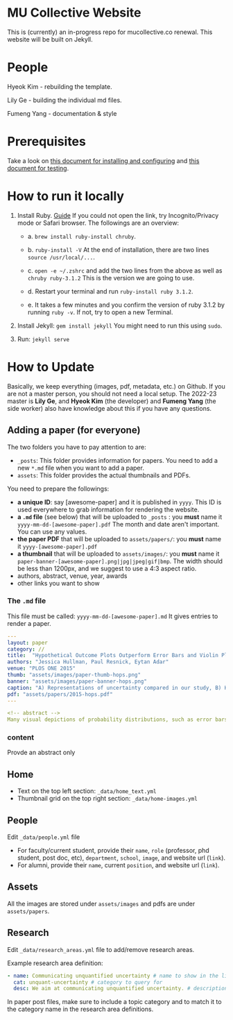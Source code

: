 # MU Collective Website

This is (currently) an in-progress repo for mucollective.co renewal. This website will be built on Jekyll.

# People

Hyeok Kim - rebuilding the template.

Lily Ge - building the individual md files.

Fumeng Yang - documentation & style

# Prerequisites

Take a look on [this document for installing and configuring](https://docs.github.com/en/pages/setting-up-a-github-pages-site-with-jekyll) and [this document for testing](https://docs.github.com/en/pages/setting-up-a-github-pages-site-with-jekyll/testing-your-github-pages-site-locally-with-jekyll).

# How to run it locally

1. Install Ruby. [Guide](https://mac.install.guide/ruby/12.html) If you could not open the link, try Incognito/Privacy mode or Safari browser. The followings are an overview: 

   * a. `brew install ruby-install chruby`. 
   
   * b. `ruby-install -V` At the end of installation, there are two lines `source /usr/local/...`.  
   
   * c. `open -e ~/.zshrc` and add the two lines from the above as well as `chruby ruby-3.1.2`  This is the version we are going to use.  
   
   * d. Restart your terminal and run `ruby-install ruby 3.1.2`. 
   
   * e. It takes a few minutes and you confirm the version of ruby 3.1.2 by running `ruby -v`. If not, try to open a new Terminal. 
 
2.  Install Jekyll: `gem install jekyll` You might need to run this using `sudo`.

3.  Run: `jekyll serve`

# How to Update

Basically, we keep everything (images, pdf, metadata, etc.) on Github. If you are not a master person, you should not need a local setup. The 2022-23 master is __Lily Ge__, and __Hyeok Kim__ (the developer) and __Fumeng Yang__ (the side worker) also have knowledge about this if you have any questions. 


## Adding a paper (for everyone)

The two folders you have to pay attention to are: 
  * `_posts`: This folder provides information for papers. You need to add a new `*.md` file when you want to add a paper. 
  *  `assets`: This folder provides the actual thumbnails and PDFs. 

You need to prepare the followings: 
  * __a unique ID__: say [awesome-paper] and it is published in `yyyy`. This ID is used everywhere to grab information for rendering the website. 
  * __a `.md` file__ (see below) that will be uploaded to `_posts` : you __must__ name it `yyyy-mm-dd-[awesome-paper].pdf` The month and date aren't important. You can use any values.  
  * __the paper PDF__ that will be uploaded to `assets/papers/`: you __must__ name it `yyyy-[awesome-paper].pdf`
  * __a thumbnail__ that will be uploaded to `assets/images/`: you __must__ name it `paper-banner-[awesome-paper].png|jpg|jpeg|gif|bmp`. The width should be less than 1200px, and we suggest to use a 4:3 aspect ratio.
  * authors, abstract, venue, year, awards
  * other links you want to show

### The `.md` file

This file must be called: `yyyy-mm-dd-[awesome-paper].md` It gives entries to render a paper. 

```yaml
---
layout: paper
category: //
title:  "Hypothetical Outcome Plots Outperform Error Bars and Violin Plots for Inferences about Reliability of Variable Ordering"
authors: "Jessica Hullman, Paul Resnick, Eytan Adar"
venue: "PLOS ONE 2015"
thumb: "assets/images/paper-thumb-hops.png"
banner: "assets/images/paper-banner-hops.png"
caption: "A) Representations of uncertainty compared in our study, B) HOPs limiting case, C) HOPs can express properties of a joint distribution."
pdf: "assets/papers/2015-hops.pdf"
---

<!-- abstract -->
Many visual depictions of probability distributions, such as error bars, are difficult for users to accurately interpret. We present and study an alternative representation, Hypothetical Outcome Plots (HOPs), that animates a finite set of individual draws. In contrast to the statistical background required to interpret many static representations of distributions, HOPs require relatively little background knowledge to interpret. Instead, HOPs enables viewers to infer properties of the distribution using mental processes like counting and integration. We conducted an experiment comparing HOPs to error bars and violin plots. With HOPs, people made much more accurate judgments about plots of two and three quantities. Accuracy was similar with all three representations for most questions about distributions of a single quantity.
```

### content

Provde an abstract only


## Home

- Text on the top left section: `_data/home_text.yml`
- Thumbnail grid on the top right section: `_data/home-images.yml`


## People

Edit `_data/people.yml` file

- For faculty/current student, provide their `name`, `role` (professor, phd student, post doc, etc), `department`, `school`, `image`, and website url (`link`).
- For alumni, provide their `name`, current `position`, and website url (`link`).

## Assets

All the images are stored under `assets/images` and pdfs are under `assets/papers`.

## Research

Edit `_data/research_areas.yml` file to add/remove research areas.

Example research area definition:

```yaml
- name: Communicating unquantified uncertainty # name to show in the list
  cat: unquant-uncertainty # category to query for
  desc: We aim at communicating unquantified uncertainty. # description
```

In paper post files, make sure to include a topic category and to match it to the category name in the research area definitions.
